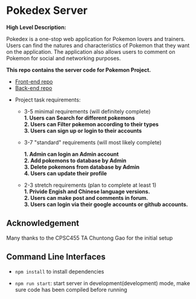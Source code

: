 # Pokedex Server

**High Level Description:**

Pokedex is a one-stop web application for Pokemon lovers and trainers. Users can find the natures and characteristics of Pokemon that they want on the application. The application also allows users to comment on Pokemon for social and networking purposes.

**This repo contains the server code for Pokemon Project.**

-   [Front-end repo](https://github.com/zipengliang21/Pokedex)
-   [Back-end repo](https://github.com/zipengliang21/Pokedex-server)
*  Project task requirements:<br>
   * 3-5 minimal requirements (will definitely complete)<br>
      **1. Users can Search for different pokemons**<br>
      **2. Users can Filter pokemon according to their types**<br>
      **3. Users can sign up or login to their accounts**<br>

   * 3-7 "standard" requirements (will most likely complete)<br>

      **1. Admin can login an Admin account**<br>
      **2. Add pokemons to database by Admin** <br>
      **3. Delete pokemons from database by Admin** <br>
      **4. Users can update their profile**<br>

   * 2-3 stretch requirements (plan to complete at least 1)<br>
      **1. Privide Engish and Chinese language versions.** <br>
      **2. Users can make post and comments in forum.** <br>
      **3. Users can login via their google accounts or github accounts.**<br>


## Acknowledgement

Many thanks to the CPSC455 TA Chuntong Gao for the initial setup

## Command Line Interfaces

- `npm install` to install dependencies

- `npm run start`: start server in development(development) mode, make sure code has been compiled before running


